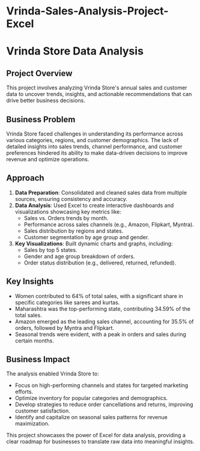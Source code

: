 # Vrinda-Sales-Analysis-Project-Excel

# Vrinda Store Data Analysis

## Project Overview
This project involves analyzing Vrinda Store's annual sales and customer data to uncover trends, insights, and actionable recommendations that can drive better business decisions.

## Business Problem
Vrinda Store faced challenges in understanding its performance across various categories, regions, and customer demographics. The lack of detailed insights into sales trends, channel performance, and customer preferences hindered its ability to make data-driven decisions to improve revenue and optimize operations.

## Approach
1. **Data Preparation**: Consolidated and cleaned sales data from multiple sources, ensuring consistency and accuracy.
2. **Data Analysis**: Used Excel to create interactive dashboards and visualizations showcasing key metrics like:
   - Sales vs. Orders trends by month.
   - Performance across sales channels (e.g., Amazon, Flipkart, Myntra).
   - Sales distribution by regions and states.
   - Customer segmentation by age group and gender.
3. **Key Visualizations**: Built dynamic charts and graphs, including:
   - Sales by top 5 states.
   - Gender and age group breakdown of orders.
   - Order status distribution (e.g., delivered, returned, refunded).

## Key Insights
- Women contributed to 64% of total sales, with a significant share in specific categories like sarees and kurtas.
- Maharashtra was the top-performing state, contributing 34.59% of the total sales.
- Amazon emerged as the leading sales channel, accounting for 35.5% of orders, followed by Myntra and Flipkart.
- Seasonal trends were evident, with a peak in orders and sales during certain months.

## Business Impact
The analysis enabled Vrinda Store to:
- Focus on high-performing channels and states for targeted marketing efforts.
- Optimize inventory for popular categories and demographics.
- Develop strategies to reduce order cancellations and returns, improving customer satisfaction.
- Identify and capitalize on seasonal sales patterns for revenue maximization.

This project showcases the power of Excel for data analysis, providing a clear roadmap for businesses to translate raw data into meaningful insights.
